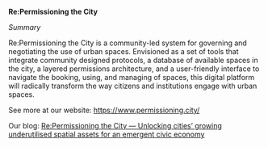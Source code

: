 **Re:Permissioning the City**

*Summary*

Re:Permissioning the City is a community-led system for governing and negotiating the use of urban spaces. Envisioned as a set of tools that integrate community designed protocols, a database of available spaces in the city, a layered permissions architecture, and a user-friendly interface to navigate the booking, using, and managing of spaces, this digital platform will radically transform the way citizens and institutions engage with urban spaces.

See more at our website: https://www.permissioning.city/

Our blog: <a href="https://provocations.darkmatterlabs.org/re-permissioning-the-city-unlocking-cities-growing-underutilised-spatial-assets-for-an-emergent-1550997714a4">Re:Permissioning the City — Unlocking cities’ growing underutilised spatial assets for an emergent civic economy</a>
